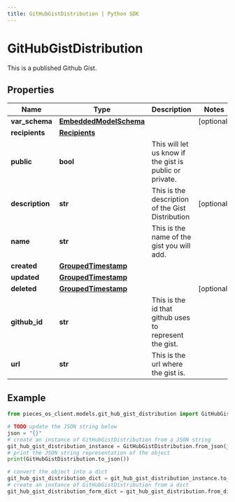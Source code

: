 ```yaml
---
title: GitHubGistDistribution | Python SDK
---
```


# GitHubGistDistribution

This is a published Github Gist.

## Properties

Name | Type | Description | Notes
------------ | ------------- | ------------- | -------------
**var_schema** | [**EmbeddedModelSchema**](EmbeddedModelSchema) |  | [optional] 
**recipients** | [**Recipients**](Recipients) |  | 
**public** | **bool** | This will let us know if the gist is public or private. | 
**description** | **str** | This is the description of the Gist Distribution | [optional] 
**name** | **str** | This is the name of the gist you will add. | 
**created** | [**GroupedTimestamp**](GroupedTimestamp) |  | 
**updated** | [**GroupedTimestamp**](GroupedTimestamp) |  | 
**deleted** | [**GroupedTimestamp**](GroupedTimestamp) |  | [optional] 
**github_id** | **str** | This is the id that github uses to represent the gist. | 
**url** | **str** | This is the url where the gist is. | 

## Example

```python
from pieces_os_client.models.git_hub_gist_distribution import GitHubGistDistribution

# TODO update the JSON string below
json = "{}"
# create an instance of GitHubGistDistribution from a JSON string
git_hub_gist_distribution_instance = GitHubGistDistribution.from_json(json)
# print the JSON string representation of the object
print(GitHubGistDistribution.to_json())

# convert the object into a dict
git_hub_gist_distribution_dict = git_hub_gist_distribution_instance.to_dict()
# create an instance of GitHubGistDistribution from a dict
git_hub_gist_distribution_form_dict = git_hub_gist_distribution.from_dict(git_hub_gist_distribution_dict)
```


